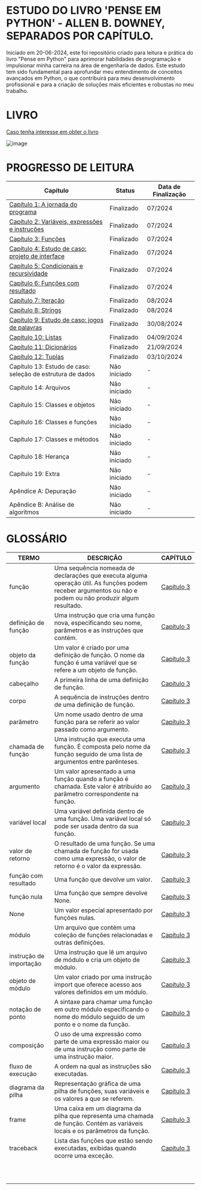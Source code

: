 # ESTUDO DO LIVRO 'PENSE EM PYTHON' - ALLEN B. DOWNEY, SEPARADOS POR CAPÍTULO. 
Iniciado em 20-06-2024, este foi repositório criado para leitura e prática do livro "Pense em Python" para aprimorar habilidades de programação e impulsionar minha carreira na área de engenharia de dados. Este estudo tem sido fundamental para aprofundar meu entendimento de conceitos avançados em Python, o que contribuirá para meu desenvolvimento profissional e para a criação de soluções mais eficientes e robustas no meu trabalho.

# LIVRO
[Caso tenha interesse em obter o livro](https://a.co/d/hYDbke6)

![image](https://github.com/user-attachments/assets/cf41b729-1e52-4aa8-924c-ac2d5b673412)

# PROGRESSO DE LEITURA

|                    Capítulo                                                                                          |    Status    | Data de Finalização |
|----------------------------------------------------------------------------------------------------------------------|--------------|---------------------|
| [Capítulo 1: A jornada do programa](https://github.com/bitwoman/pense-em-python/tree/main/capitulo_1)                | Finalizado   |        07/2024      |
| [Capítulo 2: Variáveis, expressões e instruções](https://github.com/bitwoman/pense-em-python/tree/main/capitulo_2)   | Finalizado   |        07/2024      |
| [Capítulo 3: Funções](https://github.com/bitwoman/pense-em-python/tree/main/capitulo_3)                              | Finalizado   |        07/2024      |
| [Capítulo 4: Estudo de caso: projeto de interface](https://github.com/bitwoman/pense-em-python/tree/main/capitulo_4) | Finalizado   |        07/2024      |
| [Capítulo 5: Condicionais e recursividade](https://github.com/bitwoman/pense-em-python/tree/main/capitulo_5)         | Finalizado   |        07/2024      |
| [Capítulo 6: Funções com resultado](https://github.com/bitwoman/pense-em-python/tree/main/capitulo_6)                | Finalizado   |        07/2024      |
| [Capítulo 7: Iteração](https://github.com/bitwoman/pense-em-python/tree/main/capitulo_7)                             | Finalizado   |        08/2024      |
| [Capítulo 8: Strings](https://github.com/bitwoman/pense-em-python/tree/main/capitulo_8)                              | Finalizado   |        08/2024      |
| [Capítulo 9: Estudo de caso: jogos de palavras](https://github.com/bitwoman/pense-em-python/tree/main/capitulo_9)    | Finalizado   |      30/08/2024     |
| [Capítulo 10: Listas](https://github.com/bitwoman/pense-em-python/tree/main/capitulo_10)                             | Finalizado   |      04/09/2024     |
| [Capítulo 11: Dicionários](https://github.com/bitwoman/pense-em-python/tree/main/capitulo_11)                        | Finalizado   |      21/09/2024     |
| [Capítulo 12: Tuplas](https://github.com/bitwoman/pense-em-python/tree/main/capitulo_12)                             | Finalizado   |      03/10/2024     |
| Capítulo 13: Estudo de caso: seleção de estrutura de dados | Não iniciado |          -          |
| Capítulo 14: Arquivos                                      | Não iniciado |          -          |
| Capítulo 15: Classes e objetos                             | Não iniciado |          -          |
| Capítulo 16: Classes e funções                             | Não iniciado |          -          |
| Capítulo 17: Classes e métodos                             | Não iniciado |          -          |
| Capítulo 18: Herança                                       | Não iniciado |          -          |
| Capítulo 19: Extra                                         | Não iniciado |          -          |
| Apêndice A: Depuração                                      | Não iniciado |          -          |
| Apêndice B: Análise de algoritmos                          | Não iniciado |          -          |


# GLOSSÁRIO
|        TERMO            |                                  DESCRIÇÃO                                                                                                                 |    CAPÍTULO                                                |
|-------------------------|------------------------------------------------------------------------------------------------------------------------------------------------------------|------------------------------------------------------------|
|      função             | Uma sequência nomeada de declarações que executa alguma operação útil. As funções podem receber argumentos ou não e podem ou não produzir algum resultado. |[Capítulo 3](https://github.com/bitwoman/pense-em-python/blob/main/capitulo_3/capitulo3.ipynb)                                             |
| definição de função     | Uma instrução que cria uma função nova, especificando seu nome, parâmetros e as instruções que contém.                                                     |[Capítulo 3](https://github.com/bitwoman/pense-em-python/blob/main/capitulo_3/capitulo3.ipynb)|
| objeto da função        | Um valor é criado por uma definição de função. O nome da função é uma variável que se refere a um objeto de função.                                        |[Capítulo 3](https://github.com/bitwoman/pense-em-python/blob/main/capitulo_3/capitulo3.ipynb)                                             |
| cabeçalho               | A primeira linha de uma definição de função.                                                                                                               |[Capítulo 3](https://github.com/bitwoman/pense-em-python/blob/main/capitulo_3/capitulo3.ipynb)                                             |
| corpo                   | A sequência de instruções dentro de uma definição de função.                                                                                               |[Capítulo 3](https://github.com/bitwoman/pense-em-python/blob/main/capitulo_3/capitulo3.ipynb)                                             |
| parâmetro               | Um nome usado dentro de uma função para se referir ao valor passado como argumento.                                                                        |[Capítulo 3](https://github.com/bitwoman/pense-em-python/blob/main/capitulo_3/capitulo3.ipynb)                                             |
| chamada de função       | Uma instrução que executa uma função. É composta pelo nome da função seguido de uma lista de argumentos entre parênteses.                                  |[Capítulo 3](https://github.com/bitwoman/pense-em-python/blob/main/capitulo_3/capitulo3.ipynb)                                             |
| argumento               | Um valor apresentado a uma função quando a função é chamada. Este valor é atribuído ao parâmetro correspondente na função.                                 |[Capítulo 3](https://github.com/bitwoman/pense-em-python/blob/main/capitulo_3/capitulo3.ipynb)                                             |
| variável local          | Uma variável definida dentro de uma função. Uma variável local só pode ser usada dentro da sua função.                                                     |[Capítulo 3](https://github.com/bitwoman/pense-em-python/blob/main/capitulo_3/capitulo3.ipynb)                                             |
| valor de retorno        | O resultado de uma função. Se uma chamada de função for usada como uma expressão, o valor de retorno é o valor da expressão.                               |[Capítulo 3](https://github.com/bitwoman/pense-em-python/blob/main/capitulo_3/capitulo3.ipynb)                                             |
| função com resultado    | Uma função que devolve um valor.                                                                                                                           |[Capítulo 3](https://github.com/bitwoman/pense-em-python/blob/main/capitulo_3/capitulo3.ipynb)                                             |
| função nula             | Uma função que sempre devolve None.                                                                                                                        |[Capítulo 3](https://github.com/bitwoman/pense-em-python/blob/main/capitulo_3/capitulo3.ipynb)                                             |
| None                    | Um valor especial apresentado por funções nulas.                                                                                                           |[Capítulo 3](https://github.com/bitwoman/pense-em-python/blob/main/capitulo_3/capitulo3.ipynb)                                             |
| módulo                  | Um arquivo que contém uma coleção de funções relacionadas e outras definições.                                                                             |[Capítulo 3](https://github.com/bitwoman/pense-em-python/blob/main/capitulo_3/capitulo3.ipynb)                                             |
| instrução de importação | Uma instrução que lê um arquivo de módulo e cria um objeto de módulo.                                                                                      |[Capítulo 3](https://github.com/bitwoman/pense-em-python/blob/main/capitulo_3/capitulo3.ipynb)                                             |
| objeto de módulo        | Um valor criado por uma instrução import que oferece acesso aos valores definidos em um módulo.                                                            |[Capítulo 3](https://github.com/bitwoman/pense-em-python/blob/main/capitulo_3/capitulo3.ipynb)                                             |
| notação de ponto        | A sintaxe para chamar uma função em outro módulo especificando o nome do módulo seguido de um ponto e o nome da função.                                    |[Capítulo 3](https://github.com/bitwoman/pense-em-python/blob/main/capitulo_3/capitulo3.ipynb)                                            |
| composição              | O uso de uma expressão como parte de uma expressão maior ou de uma instrução como parte de uma instrução maior.                                            |[Capítulo 3](https://github.com/bitwoman/pense-em-python/blob/main/capitulo_3/capitulo3.ipynb)                                             |
| fluxo de execução       | A ordem na qual as instruções são executadas.                                                                                                              |[Capítulo 3](https://github.com/bitwoman/pense-em-python/blob/main/capitulo_3/capitulo3.ipynb)                                             |
| diagrama da pilha       | Representação gráfica de uma pilha de funções, suas variáveis e os valores a que se referem.                                                               |[Capítulo 3](https://github.com/bitwoman/pense-em-python/blob/main/capitulo_3/capitulo3.ipynb)                                             |
| frame                   | Uma caixa em um diagrama da pilha que representa uma chamada de função. Contém as variáveis locais e os parâmetros da função.                              |[Capítulo 3](https://github.com/bitwoman/pense-em-python/blob/main/capitulo_3/capitulo3.ipynb)                                             |
| traceback               | Lista das funções que estão sendo executadas, exibidas quando ocorre uma exceção.                                                                          |[Capítulo 3](https://github.com/bitwoman/pense-em-python/blob/main/capitulo_3/capitulo3.ipynb)                                             |
|                         |                                                                                                                                                            |                                                            |
|                         |                                                                                                                                                            |                                                            |
|                         |                                                                                                                                                            |                                                            |
|                         |                                                                                                                                                            |                                                            |
|                         |                                                                                                                                                            |                                                            |
|                         |                                                                                                                                                            |                                                            |
|                         |                                                                                                                                                            |                                                            |
|                         |                                                                                                                                                            |                                                            |
|                         |                                                                                                                                                            |                                                            |
|                         |                                                                                                                                                            |                                                            |













